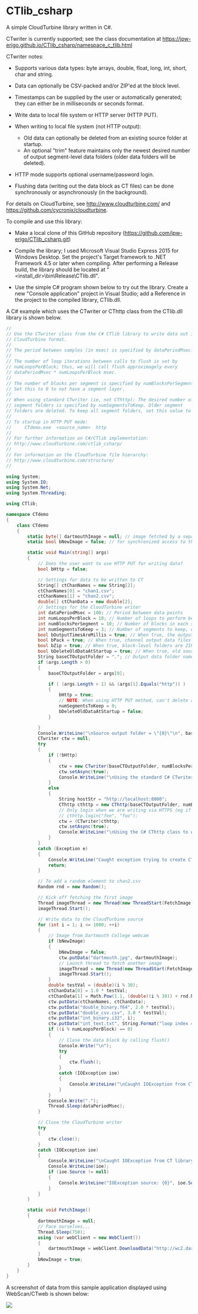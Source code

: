 # CTlib_csharp
A simple CloudTurbine library written in C#.

CTwriter is currently supported; see the class documentation at https://jpw-erigo.github.io/CTlib_csharp/namespace_c_tlib.html

CTwriter notes:

* Supports various data types: byte arrays, double, float, long, int, short, char and string.

* Data can optionally be CSV-packed and/or ZIP'ed at the block level.

* Timestamps can be supplied by the user or automatically generated; they can either be in milliseconds or seconds format.

* Write data to local file system or HTTP server (HTTP PUT).

* When writing to local file system (not HTTP output):
    * Old data can optionally be deleted from an existing source folder at startup.
    * An optional "trim" feature maintains only the newest desired number of output segment-level data folders (older data folders will be deleted).

* HTTP mode supports optional username/password login.

* Flushing data (writing out the data block as CT files) can be done synchronously or asynchronously (in the background).

For details on CloudTurbine, see http://www.cloudturbine.com/ and https://github.com/cycronix/cloudturbine.

To compile and use this library:

* Make a local clone of this GitHub repository (https://github.com/jpw-erigo/CTlib_csharp.git)

* Compile the library; I used Microsoft Visual Studio Express 2015 for Windows Desktop.  Set the project's Target framework to .NET Framework 4.5 or later when compiling.  After performing a Release build, the library should be located at "<install_dir>\bin\Release\CTlib.dll".

* Use the simple C# program shown below to try out the library.  Create a new "Console application" project in Visual Studio; add a Reference in the project to the compiled library, CTlib.dll.

A C# example which uses the CTwriter or CThttp class from the CTlib.dll library is shown below.

```C#
//
// Use the CTwriter class from the C# CTlib library to write data out in
// CloudTurbine format.
//
// The period between samples (in msec) is specified by dataPeriodMsec.
//
// The number of loop iterations between calls to flush is set by
// numLoopsPerBlock; thus, we will call flush approximagely every
// dataPeriodMsec * numLoopsPerBlock msec.
//
// The number of blocks per segment is specified by numBlocksPerSegment.
// Set this to 0 to not have a segment layer.
//
// When using standard CTwriter (ie, not CThttp): The desired number of
// segment folders is specified by numSegmentsToKeep. Older segment
// folders are deleted. To keep all segment folders, set this value to 0.
//
// To startup in HTTP PUT mode:
//     CTdemo.exe  <source_name>  http
//
// For further information on C#/CTlib implementation:
// http://www.cloudturbine.com/ctlib_csharp/
//
// For information on the CloudTurbine file hierarchy:
// http://www.cloudturbine.com/structure/
//

using System;
using System.IO;
using System.Net;
using System.Threading;

using CTlib;

namespace CTdemo
{
    class CTdemo
    {
        static byte[] dartmouthImage = null; // image fetched by a separate thread
        static bool bNewImage = false; // for synchronized access to the image

        static void Main(string[] args)
        {
            // Does the user want to use HTTP PUT for writing data?
            bool bHttp = false;

            // Settings for data to be written to CT
            String[] ctChanNames = new String[2];
            ctChanNames[0] = "chan1.csv";
            ctChanNames[1] = "chan2.csv";
            double[] ctChanData = new double[2];
            // Settings for the CloudTurbine writer
            int dataPeriodMsec = 100; // Period between data points
            int numLoopsPerBlock = 10; // Number of loops to perform between calls to flush
            int numBlocksPerSegment = 10; // Number of blocks in each segment (0 for no segment layer)
            int numSegmentsToKeep = 3; // Number of segments to keep, older segment folders are trimmed (0 for no trim, keep all)
            bool bOutputTimesAreMillis = true; // When true, the output time format is milliseconds since epoch
            bool bPack = true; // When true, channel output data files contain multiple points in CSV format
            bool bZip = true; // When true, block-level folders are ZIP'ed
            bool bDeleteOldDataAtStartup = true; // When true, old source data is deleted when the new source starts
            String baseCTOutputFolder = "."; // Output data folder name
            if (args.Length > 0)
            {
                baseCTOutputFolder = args[0];

                if ( (args.Length > 1) && (args[1].Equals("http")) )
                {
                    bHttp = true;
                    // NOTE: When using HTTP PUT method, can't delete any data (either at startup or during the run)
                    numSegmentsToKeep = 0;
                    bDeleteOldDataAtStartup = false;
                }

            }
            Console.WriteLine("\nSource output folder = \"{0}\"\n", baseCTOutputFolder);
            CTwriter ctw = null;
            try
            {
                if (!bHttp)
                {
                    ctw = new CTwriter(baseCTOutputFolder, numBlocksPerSegment, numSegmentsToKeep, bOutputTimesAreMillis, bPack, bZip, bDeleteOldDataAtStartup);
                    ctw.setAsync(true);
                    Console.WriteLine("\nUsing the standard C# CTwriter class");
                }
                else
                {
                    String hostStr = "http://localhost:8000";
                    CThttp cthttp = new CThttp(baseCTOutputFolder, numBlocksPerSegment, bOutputTimesAreMillis, bPack, bZip, hostStr);
                    // Only login when we are writing via HTTPS (eg if hostStr were "https://localhost:8443")
                    // cthttp.login("fee", "foo");
                    ctw = (CTwriter)cthttp;
                    ctw.setAsync(true);
                    Console.WriteLine("\nUsing the C# CThttp class to write data using HTTP PUT");
                }
            }
            catch (Exception e)
            {
                Console.WriteLine("Caught exception trying to create CTwriter:\n{0}", e);
                return;
            }

            // To add a random element to chan2.csv
            Random rnd = new Random();

            // Kick off fetching the first image
            Thread imageThread = new Thread(new ThreadStart(FetchImage));
            imageThread.Start();

            // Write data to the CloudTurbine source
            for (int i = 1; i <= 1000; ++i)
            {
                // Image from Dartmouth College webcam
                if (bNewImage)
                {
                    bNewImage = false;
                    ctw.putData("dartmouth.jpg", dartmouthImage);
                    // Launch thread to fetch another image
                    imageThread = new Thread(new ThreadStart(FetchImage));
                    imageThread.Start();
                }
                double testVal = (double)(i % 30);
                ctChanData[0] = 1.0 * testVal;
                ctChanData[1] = Math.Pow(1.1, (double)(i % 30)) + rnd.NextDouble();
                ctw.putData(ctChanNames, ctChanData);
                ctw.putData("double_binary.f64", 2.0 * testVal);
                ctw.putData("double_csv.csv", 3.0 * testVal);
                ctw.putData("int_binary.i32", i);
                ctw.putData("int_text.txt", String.Format("loop index = {0}", i));
                if ((i % numLoopsPerBlock) == 0)
                {
                    // Close the data block by calling flush()
                    Console.Write("\n");
                    try
                    {
                        ctw.flush();
                    }
                    catch (IOException ioe)
                    {
                        Console.WriteLine("\nCaught IOException from CTwriter on flush:\n{0}", ioe);
                    }
                }
                Console.Write(".");
                Thread.Sleep(dataPeriodMsec);
            }

            // Close the CloudTurbine writer
            try
            {
                ctw.close();
            }
            catch (IOException ioe)
            {
                Console.WriteLine("\nCaught IOException from CT library on close");
                Console.WriteLine(ioe);
                if (ioe.Source != null)
                {
                    Console.WriteLine("IOException source: {0}", ioe.Source);
                }
            }
        }

        static void FetchImage()
        {
            dartmouthImage = null;
            // Pace ourselves...
            Thread.Sleep(750);
            using (var webClient = new WebClient())
            {
                dartmouthImage = webClient.DownloadData("http://wc2.dartmouth.edu/jpg/image.jpg");
            }
            bNewImage = true;
        }
    }
}
```

A screenshot of data from this sample application displayed using WebScan/CTweb is shown below:

![](images/CTwriter_demo.png)
